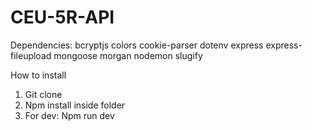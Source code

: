 # CEU-5R-API

Dependencies:
bcryptjs
colors
cookie-parser
dotenv
express
express-fileupload
mongoose
morgan
nodemon
slugify

How to install
1. Git clone
2. Npm install inside folder
3. For dev: Npm run dev
